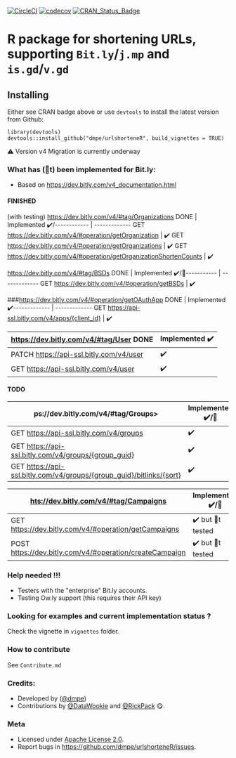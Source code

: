 [![CircleCI](https://circleci.com/gh/dmpe/urlshorteneR/tree/master.svg?style=svg)](https://circleci.com/gh/dmpe/urlshorteneR/tree/master)
[![codecov](https://codecov.io/gh/dmpe/urlshorteneR/branch/master/graph/badge.svg)](https://codecov.io/gh/dmpe/urlshorteneR)
[![CRAN_Status_Badge](http://www.r-pkg.org/badges/version/urlshorteneR)](http://cran.r-project.org/package=urlshorteneR)

R package for shortening URLs, supporting `Bit.ly`/`j.mp` and `is.gd`/`v.gd` 
=======

## Installing

Either see CRAN badge above or use `devtools` to install the latest version from Github:

```
library(devtools)
devtools::install_github("dmpe/urlshorteneR", build_vignettes = TRUE)
```

:warning: Version v4 Migration is currently underway

### What has (🚫t) been implemented for Bit.ly:

- Based on <https://dev.bitly.com/v4_documentation.html>

#### FINISHED
 (with testing)
<https://dev.bitly.com/v4/#tag/Organizations> DONE | Implemented :heavy_check_mark:/------------ | -------------
GET https://dev.bitly.com/v4/#operation/getOrganization | :heavy_check_mark:
GET https://dev.bitly.com/v4/#operation/getOrganizations | :heavy_check_mark:
GET https://dev.bitly.com/v4/#operation/getOrganizationShortenCounts | :heavy_check_mark:

<https://dev.bitly.com/v4/#tag/BSDs> DONE | Implemented :heavy_check_mark:/🚫----------- | -------------
GET https://dev.bitly.com/v4/#operation/getBSDs | :heavy_check_mark:

###<https://dev.bitly.com/v4/#operation/getOAuthApp> DONE | Implemented :heavy_check_mark:------------- | ------------- 
GET https://api-ssl.bitly.com/v4/apps/{client_id} | :heavy_check_mark: 


<https://dev.bitly.com/v4/#tag/User> DONE | Implemented :heavy_check_mark:
------------- | -------------
PATCH https://api-ssl.bitly.com/v4/user | :heavy_check_mark:
GET https://api-ssl.bitly.com/v4/user | :heavy_check_mark: 

#### TODO

ps://dev.bitly.com/v4/#tag/Groups>  | Implemented :heavy_check_mark:/🚫
------------- | -------------
GET https://api-ssl.bitly.com/v4/groups | :heavy_check_mark:
GET https://api-ssl.bitly.com/v4/groups/{group_guid}  | :heavy_check_mark:
GET https://api-ssl.bitly.com/v4/groups/{group_guid}/bitlinks/{sort} | :heavy_check_mark:

<hts://dev.bitly.com/v4/#tag/Campaigns> | Implemented :heavy_check_mark:/🚫
------------- | -------------
GET https://dev.bitly.com/v4/#operation/getCampaigns | :heavy_check_mark: but 🚫t tested
POST https://dev.bitly.com/v4/#operation/createCampaign | :heavy_check_mark: but 🚫t tested

### Help needed !!!

- Testers with the "enterprise" Bit.ly accounts. 
- Testing Ow.ly support (this requires their API key)

### Looking for examples and current implementation status ?

Check the vignette in `vignettes` folder.

### How to contribute 

See `Contribute.md`

### Credits:

- Developed by ([@dmpe](https://www.github.com/dmpe))
- Contributions by [@DataWookie](https://github.com/DataWookie) and [@RickPack](https://github.com/RickPack) :yum:. 

### Meta

- Licensed under [Apache License 2.0](https://tldrlegal.com/license/apache-license-2.0-%28apache-2.0%29).
- Report bugs in <https://github.com/dmpe/urlshorteneR/issues>.


